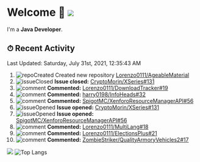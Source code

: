 # Welcome 👋 ![](https://hit.yhype.me/github/profile?user_id=69311874)

I'm a **Java Developer**.

## ⏱ Recent Activity

<!--RECENT_ACTIVITY:last_update-->
Last Updated: Saturday, July 31st, 2021, 12:35:43 AM
<!--RECENT_ACTIVITY:last_update_end-->

<!--RECENT_ACTIVITY:start-->
1. ![repoCreated] Created new repository [Lorenzo0111/AgeableMaterial](https://github.com/Lorenzo0111/AgeableMaterial)
2. ![issueClosed] **Issue closed:** [CryptoMorin/XSeries#131](https://github.com/CryptoMorin/XSeries/issues/131)
3. ![comment] **Commented:** [Lorenzo0111/DownloadTracker#19](https://github.com/Lorenzo0111/DownloadTracker/pull/19#issuecomment-889678384)
4. ![comment] **Commented:** [harry0198/InfoHeads#32](https://github.com/harry0198/InfoHeads/pull/32#issuecomment-889678245)
5. ![comment] **Commented:** [SpigotMC/XenforoResourceManagerAPI#56](https://github.com/SpigotMC/XenforoResourceManagerAPI/issues/56#issuecomment-889444132)
6. ![issueOpened] **Issue opened:** [CryptoMorin/XSeries#131](https://github.com/CryptoMorin/XSeries/issues/131)
7. ![issueOpened] **Issue opened:** [SpigotMC/XenforoResourceManagerAPI#56](https://github.com/SpigotMC/XenforoResourceManagerAPI/issues/56)
8. ![comment] **Commented:** [Lorenzo0111/MultiLang#18](https://github.com/Lorenzo0111/MultiLang/pull/18#issuecomment-889230590)
9. ![comment] **Commented:** [Lorenzo0111/ElectionsPlus#21](https://github.com/Lorenzo0111/ElectionsPlus/pull/21#issuecomment-889134261)
10. ![comment] **Commented:** [ZombieStriker/QualityArmoryVehicles2#17](https://github.com/ZombieStriker/QualityArmoryVehicles2/pull/17#issuecomment-889046747)
<!--RECENT_ACTIVITY:end-->

[![](https://github-readme-stats.vercel.app/api?username=Lorenzo0111&show_icons=true&count_private=true)](https://github.com/Lorenzo0111)
![Top Langs](https://github-readme-stats.vercel.app/api/top-langs/?username=Lorenzo0111&layout=compact)

[issueOpened]: https://cdn.jsdelivr.net/gh/Readme-Workflows/Readme-Icons@main/icons/octicons/IssueOpenedOld.svg
[issueClosed]: https://cdn.jsdelivr.net/gh/Readme-Workflows/Readme-Icons@main/icons/octicons/IssueClosedOld.svg

[prOpened]: https://cdn.jsdelivr.net/gh/Readme-Workflows/Readme-Icons@main/icons/octicons/PullRequestOpened.svg
[prClosed]: https://cdn.jsdelivr.net/gh/Readme-Workflows/Readme-Icons@main/icons/octicons/PullRequestClosed.svg
[prMerged]: https://cdn.jsdelivr.net/gh/Readme-Workflows/Readme-Icons@main/icons/octicons/PullRequestMerged.svg

[comment]: https://cdn.jsdelivr.net/gh/Readme-Workflows/Readme-Icons@main/icons/octicons/Comment.svg

[changesRequested]: https://cdn.jsdelivr.net/gh/Readme-Workflows/Readme-Icons@main/icons/octicons/RequestedChanges.svg
[approved]: https://cdn.jsdelivr.net/gh/Readme-Workflows/Readme-Icons@main/icons/octicons/ApprovedChanges.svg

[repoCreated]: https://cdn.jsdelivr.net/gh/Readme-Workflows/Readme-Icons@main/icons/octicons/Repository.svg
[release]: https://cdn.jsdelivr.net/gh/Readme-Workflows/Readme-Icons@main/icons/octicons/Release.svg
[star]: https://cdn.jsdelivr.net/gh/Readme-Workflows/Readme-Icons@main/icons/octicons/StarredRepository.svg
[wiki]: https://cdn.jsdelivr.net/gh/Readme-Workflows/Readme-Icons@main/icons/octicons/Wiki.svg
[fork]: https://cdn.jsdelivr.net/gh/Readme-Workflows/Readme-Icons@main/icons/octicons/ForkedRepository.svg
[people]: https://cdn.jsdelivr.net/gh/Readme-Workflows/Readme-Icons@main/icons/octicons/People.svg
